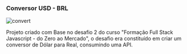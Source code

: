 ### Conversor USD - BRL

![convert](https://user-images.githubusercontent.com/100033559/216464165-3522b2ce-b6fe-4aaa-a84c-5a3903ee4402.gif)


Projeto criado com Base no desafio 2 do curso "Formação Full Stack Javascript - do Zero ao Mercado", o desafio era constituído em criar um conversor de Dólar para Real, consumindo uma API.

